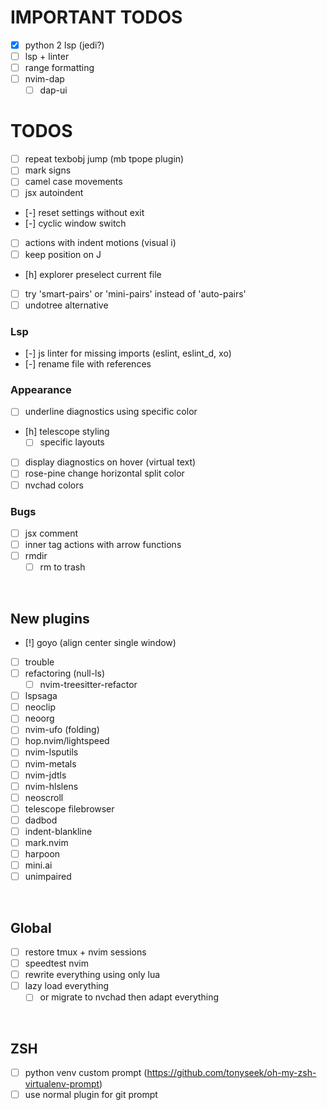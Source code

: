 # IMPORTANT TODOS
- [X] python 2 lsp (jedi?)
- [ ] lsp + linter
- [ ] range formatting
- [ ] nvim-dap
    - [ ] dap-ui

# TODOS
- [ ] repeat texbobj jump (mb tpope plugin)
- [ ] mark signs
- [ ] camel case movements 
- [ ] jsx autoindent
- [-] reset settings without exit
- [-] cyclic window switch
- [ ] actions with indent motions (visual i)
- [ ] keep position on J
- [h] explorer preselect current file
- [ ] try 'smart-pairs' or 'mini-pairs' instead of 'auto-pairs'
- [ ] undotree alternative
### Lsp
- [-] js linter for missing imports (eslint, eslint_d, xo)
- [-] rename file with references
### Appearance
- [ ] underline diagnostics using specific color
- [h] telescope styling
    - [ ] specific layouts
- [ ] display diagnostics on hover (virtual text)
- [ ] rose-pine change horizontal split color
- [ ] nvchad colors
### Bugs
- [ ] jsx comment
- [ ] inner tag actions with arrow functions
- [ ] rmdir
    - [ ] rm to trash

<br>

## New plugins
- [!] goyo (align center single window)
- [ ] trouble
- [ ] refactoring (null-ls)
    - [ ] nvim-treesitter-refactor
- [ ] lspsaga
- [ ] neoclip
- [ ] neoorg
- [ ] nvim-ufo (folding)
- [ ] hop.nvim/lightspeed
- [ ] nvim-lsputils
- [ ] nvim-metals
- [ ] nvim-jdtls
- [ ] nvim-hlslens
- [ ] neoscroll
- [ ] telescope filebrowser
- [ ] dadbod
- [ ] indent-blankline
- [ ] mark.nvim
- [ ] harpoon
- [ ] mini.ai
- [ ] unimpaired

<br>

## Global
- [ ] restore tmux + nvim sessions
- [ ] speedtest nvim
- [ ] rewrite everything using only lua
- [ ] lazy load everything
    - [ ] or migrate to nvchad then adapt everything

<br>

## ZSH
- [ ] python venv custom prompt (https://github.com/tonyseek/oh-my-zsh-virtualenv-prompt)
- [ ] use normal plugin for git prompt
